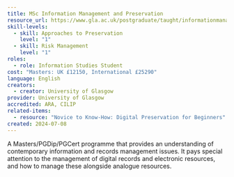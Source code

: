 ```yaml
---
title: MSc Information Management and Preservation
resource_url: https://www.gla.ac.uk/postgraduate/taught/informationmanagementpreservation/
skill-levels:
  - skill: Approaches to Preservation
    level: "1"
  - skill: Risk Management
    level: "1"
roles:
  - role: Information Studies Student
cost: "Masters: UK £12150, International £25290"
language: English
creators:
  - creator: University of Glasgow
provider: University of Glasgow
accredited: ARA, CILIP
related-items:
  - resource: "Novice to Know-How: Digital Preservation for Beginners"
created: 2024-07-08
---
```

A Masters/PGDip/PGCert programme that provides an understanding of contemporary information and records management issues. It pays special attention to the management of digital records and electronic resources, and how to manage these alongside analogue resources.
